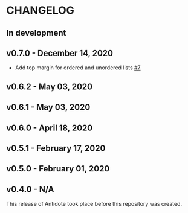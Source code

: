 # CHANGELOG

## In development


## v0.7.0 - December 14, 2020

- Add top margin for ordered and unordered lists [#7](https://github.com/nre-learning/nre-styles/pull/7)

## v0.6.2 - May 03, 2020


## v0.6.1 - May 03, 2020


## v0.6.0 - April 18, 2020


## v0.5.1 - February 17, 2020


## v0.5.0 - February 01, 2020

## v0.4.0 - N/A

This release of Antidote took place before this repository was created.
